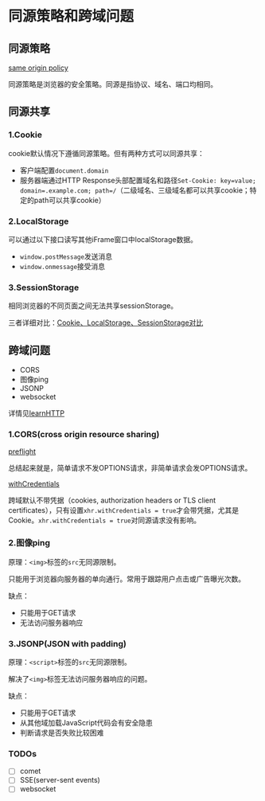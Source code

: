 # 同源策略和跨域问题

## 同源策略

[same origin policy](https://en.wikipedia.org/wiki/Same-origin_policy)

同源策略是浏览器的安全策略。同源是指协议、域名、端口均相同。

## 同源共享

### 1.Cookie

cookie默认情况下遵循同源策略。但有两种方式可以同源共享：
* 客户端配置`document.domain`
* 服务器端通过HTTP Response头部配置域名和路径`Set-Cookie: key=value; domain=.example.com; path=/`（二级域名、三级域名都可以共享cookie；特定的path可以共享cookie）

### 2.LocalStorage

可以通过以下接口读写其他iFrame窗口中localStorage数据。
* `window.postMessage`发送消息
* `window.onmessage`接受消息

### 3.SessionStorage

相同浏览器的不同页面之间无法共享sessionStorage。

三者详细对比：[Cookie、LocalStorage、SessionStorage对比](../HTML5/HTML5离线与存储.md#Cookie、LocalStorage、SessionStorage对比.md)

## 跨域问题

* CORS
* 图像ping
* JSONP
* websocket

详情见[learnHTTP](https://github.com/freedomcly/learnHTTP/blob/master/server/cross-domain.js)

### 1.CORS(cross origin resource sharing)

[preflight](https://developer.mozilla.org/en-US/docs/Web/HTTP/CORS#What_requests_use_CORS)

总结起来就是，简单请求不发OPTIONS请求，非简单请求会发OPTIONS请求。

[withCredentials](https://developer.mozilla.org/en-US/docs/Web/API/XMLHttpRequest/withCredentials)

跨域默认不带凭据（cookies, authorization headers or TLS client certificates），只有设置`xhr.withCredentials = true`才会带凭据，尤其是Cookie。`xhr.withCredentials = true`对同源请求没有影响。

### 2.图像ping

原理：`<img>`标签的`src`无同源限制。

只能用于浏览器向服务器的单向通行。常用于跟踪用户点击或广告曝光次数。

缺点：

* 只能用于GET请求
* 无法访问服务器响应

### 3.JSONP(JSON with padding)

原理：`<script>`标签的`src`无同源限制。

解决了`<img>`标签无法访问服务器响应的问题。

缺点：

* 只能用于GET请求
* 从其他域加载JavaScript代码会有安全隐患
* 判断请求是否失败比较困难

### TODOs

- [ ] comet
- [ ] SSE(server-sent events)
- [ ] websocket
